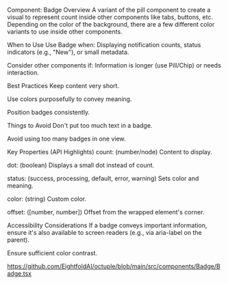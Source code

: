 Component: Badge
Overview
A variant of the pill component to create a visual to represent count inside other components like tabs, buttons, etc. Depending on the color of the background, there are a few different color variants to use inside other components.    

When to Use
Use Badge when: Displaying notification counts, status indicators (e.g., "New"), or small metadata.    

Consider other components if: Information is longer (use Pill/Chip) or needs interaction.    

Best Practices
Keep content very short.    

Use colors purposefully to convey meaning.    

Position badges consistently.    

Things to Avoid
Don't put too much text in a badge.    

Avoid using too many badges in one view.    

Key Properties (API Highlights)
count: (number/node) Content to display.    

dot: (boolean) Displays a small dot instead of count.    

status: (success, processing, default, error, warning) Sets color and meaning.    

color: (string) Custom color.    

offset: ([number, number]) Offset from the wrapped element's corner.    

Accessibility Considerations
If a badge conveys important information, ensure it's also available to screen readers (e.g., via aria-label on the parent).    

Ensure sufficient color contrast.    

https://github.com/EightfoldAI/octuple/blob/main/src/components/Badge/Badge.tsx
